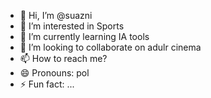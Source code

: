 - 👋 Hi, I’m @suazni
- 👀 I’m interested in Sports
- 🌱 I’m currently learning IA tools
- 💞️ I’m looking to collaborate on adulr cinema
- 📫 How to reach me?
- 😄 Pronouns: pol
- ⚡ Fun fact: ...

<!---
suazni/suazni is a ✨ special ✨ repository because its `README.md` (this file) appears on your GitHub profile.
You can click the Preview link to take a look at your changes.
--->
